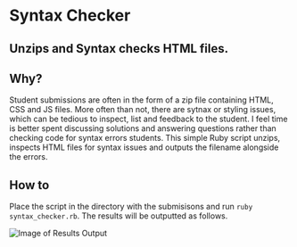 # Syntax Checker
## Unzips and Syntax checks HTML files.

## Why?
Student submissions are often in the form of a zip file containing HTML, CSS and JS files. More often than not, there are sytnax
or styling issues, which can be tedious to inspect, list and feedback to the student. I feel time is better spent discussing solutions
and answering questions rather than checking code for syntax errors students.
This simple Ruby script unzips, inspects HTML files for syntax issues and outputs the filename alongside the errors. 

## How to
Place the script in the directory with the submisisons and run `ruby syntax_checker.rb`. 
The results will be outputted as follows.

![Image of Results Output](https://i.ibb.co/4SWmL9g/download.png)
